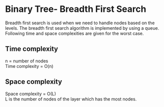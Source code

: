 <h1>Binary Tree- Breadth First Search</h1>
Breadth first search is used when we need to handle nodes based on the levels. The breadth first search algorithm is implemented by using a queue.

<br>
Following time and space complexities are given for the worst case.

<h2>Time complexity</h2>
n = number of nodes<br>
Time complexity = O(n)

<h2>Space complexity</h2>

Space complexity = O(L)<br>
L is the number of nodes of the layer which has the most nodes.

